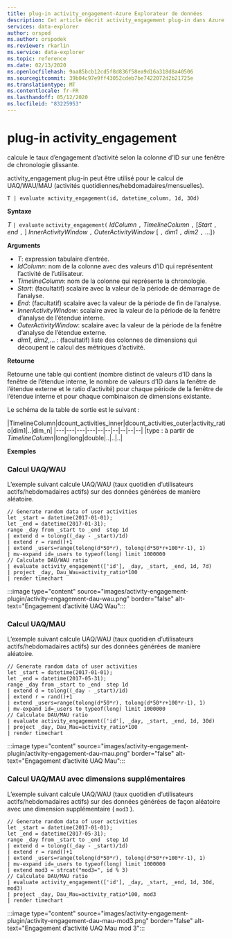 ```yaml
---
title: plug-in activity_engagement-Azure Explorateur de données
description: Cet article décrit activity_engagement plug-in dans Azure Explorateur de données.
services: data-explorer
author: orspod
ms.author: orspodek
ms.reviewer: rkarlin
ms.service: data-explorer
ms.topic: reference
ms.date: 02/13/2020
ms.openlocfilehash: 9aa85bcb12cd5f8d836f58ea9d16a318d8a40506
ms.sourcegitcommit: 39b04c97e9ff43052cdeb7be7422072d2b21725e
ms.translationtype: MT
ms.contentlocale: fr-FR
ms.lasthandoff: 05/12/2020
ms.locfileid: "83225953"
---
```

# <a name="activity_engagement-plugin"></a>plug-in activity_engagement

calcule le taux d’engagement d’activité selon la colonne d’ID sur une fenêtre de chronologie glissante.

activity_engagement plug-in peut être utilisé pour le calcul de UAQ/WAU/MAU (activités quotidiennes/hebdomadaires/mensuelles).

```kusto
T | evaluate activity_engagement(id, datetime_column, 1d, 30d)
```

**Syntaxe**

*T* `| evaluate` `activity_engagement(` *IdColumn* `,` *TimelineColumn* `,` [*Start* `,` *end* `,` ] *InnerActivityWindow* `,` *OuterActivityWindow* [ `,` *dim1* `,` *dim2* `,` ...]`)`

**Arguments**

* *T*: expression tabulaire d’entrée.
* *IdColumn*: nom de la colonne avec des valeurs d’ID qui représentent l’activité de l’utilisateur. 
* *TimelineColumn*: nom de la colonne qui représente la chronologie.
* *Start*: (facultatif) scalaire avec la valeur de la période de démarrage de l’analyse.
* *End*: (facultatif) scalaire avec la valeur de la période de fin de l’analyse.
* *InnerActivityWindow*: scalaire avec la valeur de la période de la fenêtre d’analyse de l’étendue interne.
* *OuterActivityWindow*: scalaire avec la valeur de la période de la fenêtre d’analyse de l’étendue externe.
* *dim1*, *dim2*,... : (facultatif) liste des colonnes de dimensions qui découpent le calcul des métriques d’activité.

**Retourne**

Retourne une table qui contient (nombre distinct de valeurs d’ID dans la fenêtre de l’étendue interne, le nombre de valeurs d’ID dans la fenêtre de l’étendue externe et le ratio d’activité) pour chaque période de la fenêtre de l’étendue interne et pour chaque combinaison de dimensions existante.

Le schéma de la table de sortie est le suivant :

|TimelineColumn|dcount_activities_inner|dcount_activities_outer|activity_ratio|dim1|..|dim_n|
|---|---|---|---|--|--|--|--|--|--|
|type : à partir de *TimelineColumn*|long|long|double|..|..|..|


**Exemples**

### <a name="dauwau-calculation"></a>Calcul UAQ/WAU

L’exemple suivant calcule UAQ/WAU (taux quotidien d’utilisateurs actifs/hebdomadaires actifs) sur des données générées de manière aléatoire.

<!-- csl: https://help.kusto.windows.net:443/Samples -->
```kusto
// Generate random data of user activities
let _start = datetime(2017-01-01);
let _end = datetime(2017-01-31);
range _day from _start to _end  step 1d
| extend d = tolong((_day - _start)/1d)
| extend r = rand()+1
| extend _users=range(tolong(d*50*r), tolong(d*50*r+100*r-1), 1) 
| mv-expand id=_users to typeof(long) limit 1000000
// Calculate DAU/WAU ratio
| evaluate activity_engagement(['id'], _day, _start, _end, 1d, 7d)
| project _day, Dau_Wau=activity_ratio*100 
| render timechart 
```

:::image type="content" source="images/activity-engagement-plugin/activity-engagement-dau-wau.png" border="false" alt-text="Engagement d’activité UAQ Wau":::

### <a name="daumau-calculation"></a>Calcul UAQ/MAU

L’exemple suivant calcule UAQ/WAU (taux quotidien d’utilisateurs actifs/hebdomadaires actifs) sur des données générées de manière aléatoire.

<!-- csl: https://help.kusto.windows.net:443/Samples -->
```kusto
// Generate random data of user activities
let _start = datetime(2017-01-01);
let _end = datetime(2017-05-31);
range _day from _start to _end  step 1d
| extend d = tolong((_day - _start)/1d)
| extend r = rand()+1
| extend _users=range(tolong(d*50*r), tolong(d*50*r+100*r-1), 1) 
| mv-expand id=_users to typeof(long) limit 1000000
// Calculate DAU/MAU ratio
| evaluate activity_engagement(['id'], _day, _start, _end, 1d, 30d)
| project _day, Dau_Mau=activity_ratio*100 
| render timechart 
```

:::image type="content" source="images/activity-engagement-plugin/activity-engagement-dau-mau.png" border="false" alt-text="Engagement d’activité UAQ Mau":::

### <a name="daumau-calculation-with-additional-dimensions"></a>Calcul UAQ/MAU avec dimensions supplémentaires

L’exemple suivant calcule UAQ/WAU (taux quotidien d’utilisateurs actifs/hebdomadaires actifs) sur des données générées de façon aléatoire avec une dimension supplémentaire ( `mod3` ).

<!-- csl: https://help.kusto.windows.net:443/Samples -->
```kusto
// Generate random data of user activities
let _start = datetime(2017-01-01);
let _end = datetime(2017-05-31);
range _day from _start to _end  step 1d
| extend d = tolong((_day - _start)/1d)
| extend r = rand()+1
| extend _users=range(tolong(d*50*r), tolong(d*50*r+100*r-1), 1) 
| mv-expand id=_users to typeof(long) limit 1000000
| extend mod3 = strcat("mod3=", id % 3)
// Calculate DAU/MAU ratio
| evaluate activity_engagement(['id'], _day, _start, _end, 1d, 30d, mod3)
| project _day, Dau_Mau=activity_ratio*100, mod3 
| render timechart 
```

:::image type="content" source="images/activity-engagement-plugin/activity-engagement-dau-mau-mod3.png" border="false" alt-text="Engagement d’activité UAQ Mau mod 3":::
